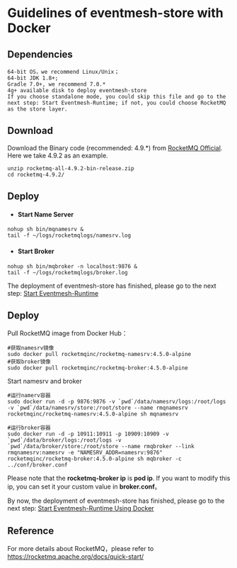# Guidelines of eventmesh-store with Docker

## Dependencies

```
64-bit OS，we recommend Linux/Unix；
64-bit JDK 1.8+;
Gradle 7.0+, we recommend 7.0.*
4g+ available disk to deploy eventmesh-store
If you choose standalone mode, you could skip this file and go to the next step: Start Eventmesh-Runtime; if not, you could choose RocketMQ as the store layer.
```


## Download

Download the Binary code (recommended: 4.9.*) from [RocketMQ Official](https://rocketmq.apache.org/dowloading/releases/). Here we take 4.9.2 as an example.

```
unzip rocketmq-all-4.9.2-bin-release.zip
cd rocketmq-4.9.2/
```


## Deploy

- #### Start Name Server

```
nohup sh bin/mqnamesrv &
tail -f ~/logs/rocketmqlogs/namesrv.log
```

- #### Start Broker

```
nohup sh bin/mqbroker -n localhost:9876 &
tail -f ~/logs/rocketmqlogs/broker.log
```

The deployment of eventmesh-store has finished, please go to the next step: [Start Eventmesh-Runtime](docs/en/instruction/02-runtime.md)



## Deploy
Pull RocketMQ image from Docker Hub：

```shell
#获取namesrv镜像
sudo docker pull rocketmqinc/rocketmq-namesrv:4.5.0-alpine
#获取broker镜像
sudo docker pull rocketmqinc/rocketmq-broker:4.5.0-alpine
```

Start namesrv  and broker

```shell
#运行namerv容器
sudo docker run -d -p 9876:9876 -v `pwd`/data/namesrv/logs:/root/logs -v `pwd`/data/namesrv/store:/root/store --name rmqnamesrv  rocketmqinc/rocketmq-namesrv:4.5.0-alpine sh mqnamesrv

#运行broker容器
sudo docker run -d -p 10911:10911 -p 10909:10909 -v `pwd`/data/broker/logs:/root/logs -v `pwd`/data/broker/store:/root/store --name rmqbroker --link rmqnamesrv:namesrv -e "NAMESRV_ADDR=namesrv:9876" rocketmqinc/rocketmq-broker:4.5.0-alpine sh mqbroker -c ../conf/broker.conf
```

Please note that the **rocketmq-broker ip** is **pod ip**. If you want to modify this ip, you can set it your custom value in **broker.conf**。


By now, the deployment of eventmesh-store has finished, please go to the next step: [Start Eventmesh-Runtime Using Docker](docs/en/instruction/02-runtime-with-docker.md)


## Reference
For more details about RocketMQ，please refer to <https://rocketmq.apache.org/docs/quick-start/>
